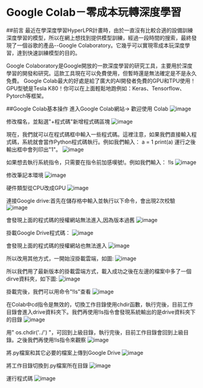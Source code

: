 # Google Colab－零成本玩轉深度學習
##前言
最近在學深度學習HyperLPR計畫時，由於一直沒有比較合適的設備訓練深度學習的模型，所以在網上想找到提供模型訓練，經過一段時間的搜索，最終發現了一個谷歌的產品--Google Colaboratory。它幾乎可以實現零成本玩深度學習，達到快速訓練模型的目的。

Google Colaboratory是Google開放的一款深度學習的研究工具，主要用於深度學習的開發和研究。這款工具現在可以免費使用，但暫時還是無法確定是不是永久免費。 Google Colab最大的好處是給了廣大的AI開發者免費的GPU和TPU使用！ GPU型號是Tesla K80！你可以在上面輕鬆地跑例如：Keras、Tensorflow、Pytorch等框架。

##Google Colab基本操作
進入Google Colab網站-> 歡迎使用 Colab
![image](https://github.com/kevin945290/AI_report/blob/main/1.png)

修改檔名，並點選"+程式碼"新增程式碼區塊
![image](https://github.com/kevin945290/AI_report/blob/main/2.png)

現在，我們就可以在程式碼框中輸入一些程式碼。這裡注意，如果我們直接輸入程式碼，系統就會當作Python程式碼執行。例如我們輸入：
a = 1
print(a)
運行之後輸出框中會列印出"1"。
![image](https://github.com/kevin945290/AI_report/blob/main/3.png)

如果想去執行系統指令，只需要在指令前加感嘆號!。例如我們輸入：
!ls
![image](https://github.com/kevin945290/AI_report/blob/main/4.png)

修改筆記本環境
![image](https://github.com/kevin945290/AI_report/blob/main/5.png)

硬件類型從CPU改成GPU
![image](https://github.com/kevin945290/AI_report/blob/main/6.png)

連接Google drive:首先在儲存格中輸入並執行以下命令，會出現2次校驗
![image](https://github.com/kevin945290/AI_report/blob/main/7.png)

會發現上面的程式碼的授權網站無法進入,因為版本過舊
![image](https://github.com/kevin945290/AI_report/blob/main/8.png)

掛載Google Drive程式碼：
![image](https://github.com/kevin945290/AI_report/blob/main/9.png)

會發現上面的程式碼的授權網站也無法進入
![image](https://github.com/kevin945290/AI_report/blob/main/A.png)

所以改用其他方式，一開始沒掛載雲端，如圖:
![image](https://github.com/kevin945290/AI_report/blob/main/B.png)

所以我們用了最新版本的掛載雲端方式，載入成功之後在左邊的檔案中多了一個dirve資料夾，如下圖:
![image](https://github.com/kevin945290/AI_report/blob/main/C.png)

掛載完後，我們可以用命令"!ls"查看
![image](https://github.com/kevin945290/AI_report/blob/main/D.png)

在Colab中cd指令是無效的，切換工作目錄使用chdir函數，執行完後，目前工作目錄會進入drive資料夾下。我們再使用!ls指令會發現系統輸出的是drive資料夾下的目錄
![image](https://github.com/kevin945290/AI_report/blob/main/E.png)

用" os.chdir('../') "，可回到上級目錄，執行完後，目前工作目錄會回到上級目錄。之後我們再使用!ls指令來觀察
![image](https://github.com/kevin945290/AI_report/blob/main/F.png)

將.py檔案和其它必要的檔案上傳到Google Drive
![image](https://github.com/kevin945290/AI_report/blob/main/G.png)

將工作目錄切換到.py檔案所在目錄
![image](https://github.com/kevin945290/AI_report/blob/main/H.png)

運行程式碼
![image](https://github.com/kevin945290/AI_report/blob/main/I.png)





